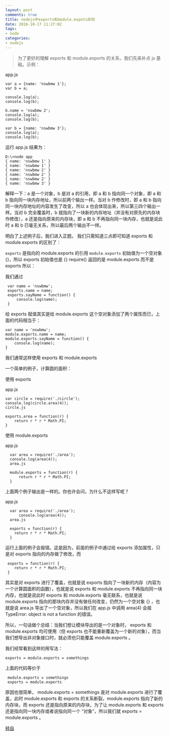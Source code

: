 ```yaml
---
layout: post
comments: true
title: nodejs中exports和module.expots异同
date: 2016-10-17 11:27:02
tags:
- node
categories:
- nodejs
---
```


> 为了更好的理解 exports 和 module.exports 的关系，我们先来补点 js 基础。示例：

<!-- more -->

app.js

    var a = {name: 'nswbmw 1'};
    var b = a;

    console.log(a);
    console.log(b);

    b.name = 'nswbmw 2';
    console.log(a);
    console.log(b);

    var b = {name: 'nswbmw 3'};
    console.log(a);
    console.log(b);


运行 app.js 结果为：

    D:\>node app
    { name: 'nswbmw 1' }
    { name: 'nswbmw 1' }
    { name: 'nswbmw 2' }
    { name: 'nswbmw 2' }
    { name: 'nswbmw 2' }
    { name: 'nswbmw 3' }



解释一下：a 是一个对象，b 是对 a 的引用，即 a 和 b 指向同一个对象，即 a 和 b 指向同一块内存地址，所以前两个输出一样。当对 b 作修改时，即 a 和 b 指向同一块内存地址的内容发生了改变，所以 a 也会体现出来，所以第三四个输出一样。当对 b 完全覆盖时，b 就指向了一块新的内存地址（并没有对原先的内存块作修改），a 还是指向原来的内存块，即 a 和 b 不再指向同一块内存，也就是说此时 a 和 b 已毫无关系，所以最后两个输出不一样。

明白了上述例子后，我们进入正题。
我们只需知道三点即可知道 exports 和 module.exports 的区别了：

`exports` 是指向的 module.exports 的引用
`module.exports` 初始值为一个空对象 {}，所以 exports 初始值也是 {}
require() 返回的是 module.exports 而不是 exports
所以：

我们通过

     var name = 'nswbmw';
     exports.name = name;
     exports.sayName = function() {
         console.log(name);
     }


给 exports 赋值其实是给 module.exports 这个空对象添加了两个属性而已，上面的代码相当于：

    var name = 'nswbmw';
    module.exports.name = name;
    module.exports.sayName = function() {
        console.log(name);
    }

  
我们通常这样使用 exports 和 module.exports

一个简单的例子，计算圆的面积：

使用 exports

app.js

    var circle = require('./circle');
    console.log(circle.area(4));
    circle.js

    exports.area = function(r) {
        return r * r * Math.PI;
    }

使用 module.exports

app.js

      var area = require('./area');
      console.log(area(4));
      area.js

      module.exports = function(r) {
          return r * r * Math.PI;
      }

上面两个例子输出是一样的。你也许会问，为什么不这样写呢？

app.js

      var area = require('./area');
          console.log(area(4));
      area.js

      exports = function(r) {
        return r * r * Math.PI;
      }

运行上面的例子会报错。这是因为，前面的例子中通过给 exports 添加属性，只是对 exports 指向的内存做了修改，而

     exports = function(r) {
        return r * r * Math.PI;
     }

其实是对 exports 进行了覆盖，也就是说 exports 指向了一块新的内存（内容为一个计算圆面积的函数），也就是说 exports 和 module.exports 不再指向同一块内存，也就是说此时 exports 和 module.exports 毫无联系，也就是说 module.exports 指向的那块内存并没有做任何改变，仍然为一个空对象 {} ，也就是说 area.js 导出了一个空对象，所以我们在 app.js 中调用 area(4) 会报 TypeError: object is not a function 的错误。

所以，一句话做个总结：当我们想让模块导出的是一个对象时， exports 和 module.exports 均可使用（但 exports 也不能重新覆盖为一个新的对象），而当我们想导出非对象接口时，就必须也只能覆盖 module.exports 。

我们经常看到这样的用写法：

    exports = module.exports = somethings

上面的代码等价于

     module.exports = somethings
     exports = module.exports

原因也很简单， module.exports = somethings 是对 module.exports 进行了覆盖，此时 module.exports 和 exports 的关系断裂，module.exports 指向了新的内存块，而 exports 还是指向原来的内存块，为了让 module.exports 和 exports 还是指向同一块内存或者说指向同一个 “对象”，所以我们就 exports = module.exports 。

[转自](https://cnodejs.org/topic/5231a630101e574521e45ef8)

                    
                    
                    
                    
                    
                    
                    
                    
                    
                    
                    